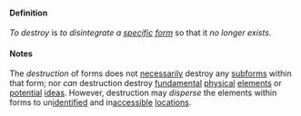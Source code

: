 #### Definition

*To destroy* is *to disintegrate a [specific](https://github.com/gcassel/Modular-Organization-Terminology/blob/master/terms/specific.md) [form](https://github.com/gcassel/Modular-Organization-Terminology/blob/master/terms/form.md)* so that it *no longer exists*.

#### Notes

The *destruction* of forms does not [necessarily](https://github.com/gcassel/Modular-Organization-Terminology/blob/master/terms/requirement.md) destroy any [subforms](https://github.com/gcassel/Modular-Organization-Terminology/blob/master/terms/subform.md) within that form; nor *can* destruction destroy [fundamental](https://github.com/gcassel/Modular-Organization-Terminology/blob/master/terms/base.md) [physical](https://github.com/gcassel/Modular-Organization-Terminology/blob/master/terms/physical.md) [elements](https://github.com/gcassel/Modular-Organization-Terminology/blob/master/terms/element.md) or [potential](https://github.com/gcassel/Modular-Organization-Terminology/blob/master/terms/potential.md) [ideas](https://github.com/gcassel/Modular-Organization-Terminology/blob/master/terms/idea.md).   However, destruction may *disperse* the elements within forms to un[identified](https://github.com/gcassel/Modular-Organization-Terminology/blob/master/terms/identify.md) and in[accessible](https://github.com/gcassel/Modular-Organization-Terminology/blob/master/terms/access.md) [locations](https://github.com/gcassel/Modular-Organization-Terminology/blob/master/terms/locate.md).
